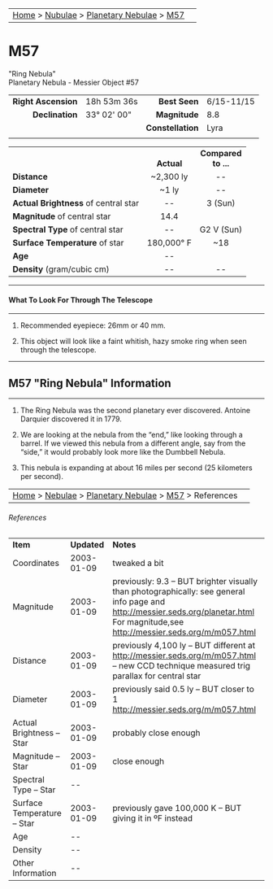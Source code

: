 |    |    |
|:---|---:|
|[Home](/notes/#object-notes) > [Nubulae](/notes/#nebulae) > [Planetary Nebulae](!planetary_nebulae_info) > [M57](#m57)|  |

# M57
"Ring Nebula"<br/>
Planetary Nebula - Messier Object #57

|   |   |   |   |
|--:|:--|--:|:--|
|**Right Ascension**|18h 53m 36s|**Best Seen**|6/15-11/15|
|**Declination**|33&deg; 02' 00"	|**Magnitude**|8.8|
|   |   |**Constellation**|Lyra|
|   |   |   |   |

|   |   |   |
|---|:---:|:---:|
|   | <br/>**Actual**| **Compared<br/>to ...** |
|**Distance** | ~2,300 ly | -- |
|**Diameter** | ~1 ly | -- |
|**Actual Brightness** of central star| -- | 3 (Sun) |
|**Magnitude** of central star | 14.4 |   |
|**Spectral Type** of central star | -- | G2 V (Sun) |
|**Surface Temperature** of star | 180,000&deg; F | ~18 |
|**Age** | -- |   |
|**Density** (gram/cubic cm) | -- | -- |

---
#### What To Look For Through The Telescope
---

1.	Recommended eyepiece: 26mm or 40 mm.

2.	This object will look like a faint whitish, hazy smoke ring when seen through the telescope.

---
## M57 "Ring Nebula" Information
---

1.	The Ring Nebula was the second planetary ever discovered.  Antoine Darquier discovered it in 1779.

2.	We are looking at the nebula from the “end,” like looking through a barrel.  If we viewed this nebula from a different angle, say from the “side,” it would probably look more like the Dumbbell Nebula.

3.	This nebula is expanding at about 16 miles per second (25 kilometers per second).

|    |    |
|:---|---:|
|[Home](/notes/#object-notes) > [Nebulae](/notes/#nebulae) > [Planetary Nebulae](!planetary_nebulae_info) > [M57](#m57) > References|  |

###### References
|             |             |           |
|-------------|-------------|-----------|
| **Item**    | **Updated** | **Notes** |
|Coordinates|2003-01-09|tweaked a bit|
|Magnitude|2003-01-09|previously: 9.3 – BUT brighter visually than photographically: see general info page and <http://messier.seds.org/planetar.html><br/>For magnitude,see <http://messier.seds.org/m/m057.html>|
|Distance|2003-01-09|previously 4,100 ly – BUT different at <http://messier.seds.org/m/m057.html> – new CCD technique measured trig parallax for central star|
|Diameter|2003-01-09|previously said 0.5 ly – BUT closer to 1 <http://messier.seds.org/m/m057.html>|
|Actual Brightness – Star|2003-01-09|probably close enough |
|Magnitude – Star|2003-01-09|close enough|
|Spectral Type – Star| -- |  |	
|Surface Temperature – Star|2003-01-09|previously gave 100,000 K – BUT giving it in ºF instead|
|Age| -- |   |
|Density| -- |  |
|Other Information| -- |  |
